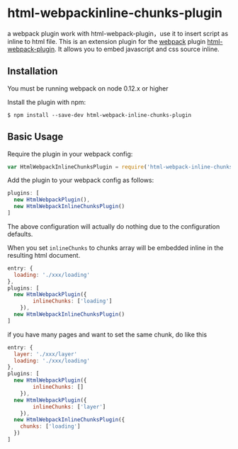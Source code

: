 # html-webpackinline-chunks-plugin
a webpack plugin work with html-webpack-plugin，use it to insert script as inline to html file.
This is an extension plugin for the [webpack](http://webpack.github.io) plugin [html-webpack-plugin](https://github.com/ampedandwired/html-webpack-plugin).  It allows you to embed javascript and css source inline.

Installation
------------
You must be running webpack on node 0.12.x or higher

Install the plugin with npm:
```shell
$ npm install --save-dev html-webpack-inline-chunks-plugin
```

Basic Usage
-----------
Require the plugin in your webpack config:

```javascript
var HtmlWebpackInlineChunksPlugin = require('html-webpack-inline-chunks-plugin');
```

Add the plugin to your webpack config as follows:

```javascript
plugins: [
  new HtmlWebpackPlugin(),
  new HtmlWebpackInlineChunksPlugin()
]  
```
The above configuration will actually do nothing due to the configuration defaults.

When you set `inlineChunks` to chunks array will be embedded inline in the resulting html document.
```javascript
entry: {
  loading: './xxx/loading'
},
plugins: [
  new HtmlWebpackPlugin({
		inlineChunks: ['loading']
	}),
  new HtmlWebpackInlineChunksPlugin()
]  
```
if you have many pages and want to set the same chunk, do like this
```javascript
entry: {
  layer: './xxx/layer'
  loading: './xxx/loading'
},
plugins: [
  new HtmlWebpackPlugin({
		inlineChunks: []
	}),
  new HtmlWebpackPlugin({
		inlineChunks: ['layer']
	}),
  new HtmlWebpackInlineChunksPlugin({
    chunks: ['loading']
  })
]  
```
